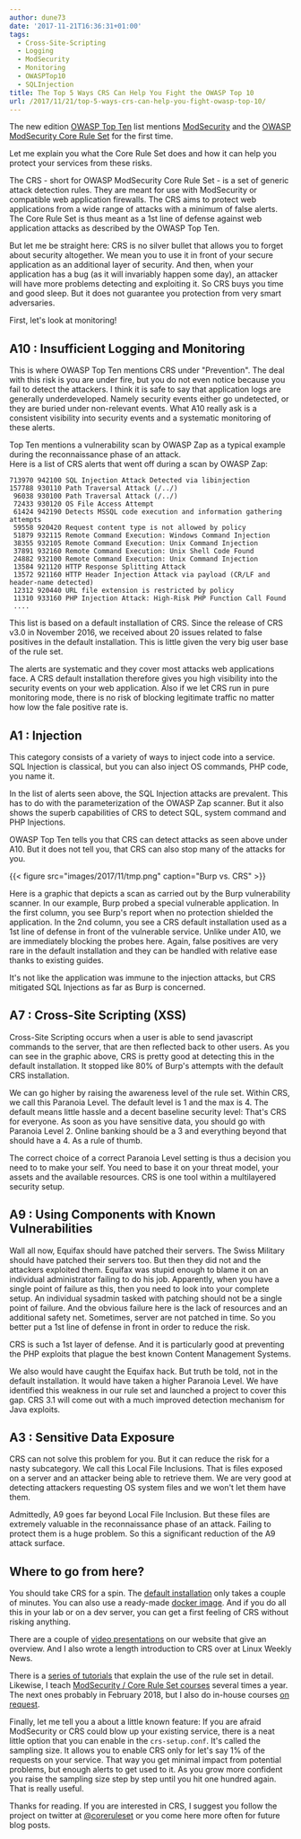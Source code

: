 ```yaml
---
author: dune73
date: '2017-11-21T16:36:31+01:00'
tags:
  - Cross-Site-Scripting
  - Logging
  - ModSecurity
  - Monitoring
  - OWASPTop10
  - SQLInjection
title: The Top 5 Ways CRS Can Help You Fight the OWASP Top 10
url: /2017/11/21/top-5-ways-crs-can-help-you-fight-owasp-top-10/
---
```



The new edition [OWASP Top Ten](https://www.owasp.org/images/7/72/OWASP_Top_10-2017_%28en%29.pdf.pdf) list mentions [ModSecurity](https://modsecurity.org) and the [OWASP ModSecurity Core Rule Set](https://coreruleset.org) for the first time.

Let me explain you what the Core Rule Set does and how it can help you protect your services from these risks.

The CRS - short for OWASP ModSecurity Core Rule Set - is a set of generic attack detection rules. They are meant for use with ModSecurity or compatible web application firewalls. The CRS aims to protect web applications from a wide range of attacks with a minimum of false alerts. The Core Rule Set is thus meant as a 1st line of defense against web application attacks as described by the OWASP Top Ten.

But let me be straight here: CRS is no silver bullet that allows you to forget about security altogether. We mean you to use it in front of your secure application as an additional layer of security. And then, when your application has a bug (as it will invariably happen some day), an attacker will have more problems detecting and exploiting it. So CRS buys you time and good sleep. But it does not guarantee you protection from very smart adversaries.

First, let's look at monitoring!

## A10 : Insufficient Logging and Monitoring

This is where OWASP Top Ten mentions CRS under "Prevention". The deal with this risk is you are under fire, but you do not even notice because you fail to detect the attackers. I think it is safe to say that application logs are generally underdeveloped. Namely security events either go undetected, or they are buried under non-relevant events. What A10 really ask is a consistent visibility into security events and a systematic monitoring of these alerts.

Top Ten mentions a vulnerability scan by OWASP Zap as a typical example during the reconnaissance phase of an attack.  
Here is a list of CRS alerts that went off during a scan by OWASP Zap:

```
713970 942100 SQL Injection Attack Detected via libinjection
157788 930110 Path Traversal Attack (/../)
 96038 930100 Path Traversal Attack (/../)
 72433 930120 OS File Access Attempt
 61424 942190 Detects MSSQL code execution and information gathering attempts
 59558 920420 Request content type is not allowed by policy
 51879 932115 Remote Command Execution: Windows Command Injection
 38355 932105 Remote Command Execution: Unix Command Injection
 37891 932160 Remote Command Execution: Unix Shell Code Found
 24882 932100 Remote Command Execution: Unix Command Injection
 13584 921120 HTTP Response Splitting Attack
 13572 921160 HTTP Header Injection Attack via payload (CR/LF and header-name detected)
 12312 920440 URL file extension is restricted by policy
 11310 933160 PHP Injection Attack: High-Risk PHP Function Call Found
 ....
```

This list is based on a default installation of CRS. Since the release of CRS v3.0 in November 2016, we received about 20 issues related to false positives in the default installation. This is little given the very big user base of the rule set.

The alerts are systematic and they cover most attacks web applications face. A CRS default installation therefore gives you high visibility into the security events on your web application. Also if we let CRS run in pure monitoring mode, there is no risk of blocking legitimate traffic no matter how low the fale positive rate is.

## A1 : Injection

This category consists of a variety of ways to inject code into a service. SQL Injection is classical, but you can also inject OS commands, PHP code, you name it.

In the list of alerts seen above, the SQL Injection attacks are prevalent. This has to do with the parameterization of the OWASP Zap scanner. But it also shows the superb capabilities of CRS to detect SQL, system command and PHP Injections.

OWASP Top Ten tells you that CRS can detect attacks as seen above under A10. But it does not tell you, that CRS can also stop many of the attacks for you.

{{< figure src="images/2017/11/tmp.png" caption="Burp vs. CRS" >}}

Here is a graphic that depicts a scan as carried out by the Burp vulnerability scanner. In our example, Burp probed a special vulnerable application. In the first column, you see Burp's report when no protection shielded the application. In the 2nd column, you see a CRS default installation used as a 1st line of defense in front of the vulnerable service. Unlike under A10, we are immediately blocking the probes here. Again, false positives are very rare in the default installation and they can be handled with relative ease thanks to existing guides.

It's not like the application was immune to the injection attacks, but CRS mitigated SQL Injections as far as Burp is concerned.

## A7 : Cross-Site Scripting (XSS)

Cross-Site Scripting occurs when a user is able to send javascript commands to the server, that are then reflected back to other users. As you can see in the graphic above, CRS is pretty good at detecting this in the default installation. It stopped like 80% of Burp's attempts with the default CRS installation.

We can go higher by raising the awareness level of the rule set. Within CRS, we call this Paranoia Level. The default level is 1 and the max is 4. The default means little hassle and a decent baseline security level: That's CRS for everyone. As soon as you have sensitive data, you should go with Paranoia Level 2. Online banking should be a 3 and everything beyond that should have a 4. As a rule of thumb.

The correct choice of a correct Paranoia Level setting is thus a decision you need to to make your self. You need to base it on your threat model, your assets and the available resources. CRS is one tool within a multilayered security setup.

## A9 : Using Components with Known Vulnerabilities

Wall all now, Equifax should have patched their servers. The Swiss Military should have patched their servers too. But then they did not and the attackers exploited them. Equifax was stupid enough to blame it on an individual administrator failing to do his job. Apparently, when you have a single point of failure as this, then you need to look into your complete setup. An individual sysadmin tasked with patching should not be a single point of failure. And the obvious failure here is the lack of resources and an additional safety net. Sometimes, server are not patched in time. So you better put a 1st line of defense in front in order to reduce the risk.

CRS is such a 1st layer of defense. And it is particularly good at preventing the PHP exploits that plague the best known Content Management Systems.

We also would have caught the Equifax hack. But truth be told, not in the default installation. It would have taken a higher Paranoia Level. We have identified this weakness in our rule set and launched a project to cover this gap. CRS 3.1 will come out with a much improved detection mechanism for Java exploits.

## A3 : Sensitive Data Exposure

CRS can not solve this problem for you. But it can reduce the risk for a nasty subcategory. We call this Local File Inclusions. That is files exposed on a server and an attacker being able to retrieve them. We are very good at detecting attackers requesting OS system files and we won't let them have them.

Admittedly, A9 goes far beyond Local File Inclusion. But these files are extremely valuable in the reconnaissance phase of an attack. Failing to protect them is a huge problem. So this a significant reduction of the A9 attack surface.

## Where to go from here?

You should take CRS for a spin. The [default installation](https://coreruleset.org/installation/) only takes a couple of minutes. You can also use a ready-made [docker image](https://github.com/CRS-support/modsecurity-docker). And if you do all this in your lab or on a dev server, you can get a first feeling of CRS without risking anything.

There are a couple of [video presentations](https://www.youtube.com/watch?v=eO9gBAmKS58&feature=youtu.be) on our website that give an overview. And I also wrote a length introduction to CRS over at Linux Weekly News.

There is a [series of tutorials](https://www.netnea.com/cms/apache-tutorials/) that explain the use of the rule set in detail. Likewise, I teach [ModSecurity / Core Rule Set courses](https://www.feistyduck.com/training/modsecurity-training-course) several times a year. The next ones probably in February 2018, but I also do in-house courses [on request](mailto:folini@netnea.com).

Finally, let me tell you a about a little known feature: If you are afraid ModSecurity or CRS could blow up your existing service, there is a neat little option that you can enable in the `crs-setup.conf`. It's called the sampling size. It allows you to enable CRS only for let's say 1% of the requests on your service. That way you get minimal impact from potential problems, but enough alerts to get used to it. As you grow more confident you raise the sampling size step by step until you hit one hundred again. That is really useful.

Thanks for reading. If you are interested in CRS, I suggest you follow the project on twitter at [@coreruleset](https://twitter.com/coreruleset) or you come here more often for future blog posts.

